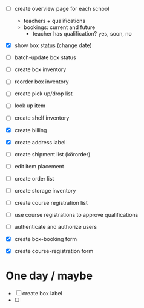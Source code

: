 
- [ ] create overview page for each school
  - teachers + qualifications
  - bookings: current and future
    - teacher has qualification? yes, soon, no
- [x] show box status (change date)
- [ ] batch-update box status
- [ ] create box inventory
- [ ] reorder box inventory
- [ ] create pick up/drop list
- [ ] look up item
- [ ] create shelf inventory
- [x] create billing
- [x] create address label
- [ ] create shipment list (körorder)
- [ ] edit item placement
- [ ] create order list
- [ ] create storage inventory
- [ ] create course registration list
- [ ] use course registrations to approve qualifications
- [ ] authenticate and authorize users 
- [x] create box-booking form
- [x] create course-registration form


# One day / maybe
- [ ] create box label
- [ ] 
